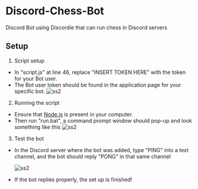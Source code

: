 # Discord-Chess-Bot
Discord Bot using Discordie that can run chess in Discord servers

## Setup

1. Script setup
  - In "script.js" at line 46, replace "INSERT TOKEN HERE" with the token for your Bot user. 
  - The Bot user token should be found in the application page for your specific bot.
    ![ss2](https://raw.githubusercontent.com/lordidiot/Discord-Chess-Bot/master/stuff/token.png)
    
2. Running the script
  - Ensure that [Node.js](https://nodejs.org/en/) is present in your computer.
  - Then run "run.bat", a command prompt window should pop-up and look something like this
    ![ss2](https://github.com/lordidiot/Discord-Chess-Bot/blob/master/stuff/startup.PNG)
    
3. Test the bot
  - In the Discord server where the bot was added, type "PING" into a text channel, and the bot should reply "PONG" in that same channel
  
    ![ss2](https://raw.githubusercontent.com/lordidiot/Discord-Chess-Bot/master/stuff/pingpong.PNG)
  - If the bot replies properly, the set up is finished!
